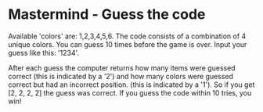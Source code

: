 # Mastermind - Guess the code
Available 'colors' are: 1,2,3,4,5,6.
The code consists of a combination of 4 unique colors.
You can guess 10 times before the game is over.
Input your guess like this: '1234'.

After each guess the computer returns how many items were guessed correct (this is indicated by a '2')
and how many colors were guessed correct but had an incorrect position. (this is indicated by a '1').
So if you get [2, 2, 2, 2] the guess was correct.
If you guess the code within 10 tries, you win!
